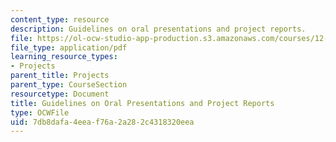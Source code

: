 ```yaml
---
content_type: resource
description: Guidelines on oral presentations and project reports.
file: https://ol-ocw-studio-app-production.s3.amazonaws.com/courses/12-307-weather-and-climate-laboratory-spring-2009/7db8dafa4eeaf76a2a282c4318320eea_report.pdf
file_type: application/pdf
learning_resource_types:
- Projects
parent_title: Projects
parent_type: CourseSection
resourcetype: Document
title: Guidelines on Oral Presentations and Project Reports
type: OCWFile
uid: 7db8dafa-4eea-f76a-2a28-2c4318320eea
---
```

